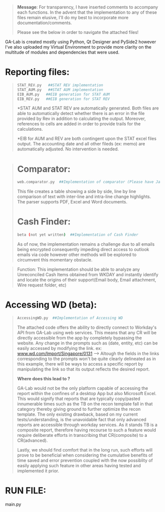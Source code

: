 

> **Message**: For transparency, I have inserted comments to accompany each functions. In the advent that the implementation to any of these files remain elusive, I'll do my best to incorporate more documentation/comments.
> 
> Please see the below in order to navigate the attached files!



GA-Lab is created mostly using Python, Qt Designer and PySide2 however I've also uploaded my Virtual Environment to provide more clarity on the multitude of modules and dependencies that were used.

# Reporting files:
> ```sh
> STAT_REV.py   ##STAT REV implementation 
> STAT_AUM.py   ##STAT AUM implementation
> EIB_AUM.py   ##EIB generation for STAT AUM 
> EIB_REV.py   ##EIB generation for STAT REV
> ```
>*STAT AUM and STAT REV are automatically generated. Both files are able to automatically detect whether there is an error in the file provided by Rev in addition to calculating the output. Moreover, references to cells are added in order to provide trails for the calculations.
>
> *EIB for AUM and REV are both contingent upon the STAT excel files output. The accounting date and all other fileds (ex: memo) are automatically adjusted. No intervention is needed.

> # Comparator:
> ```sh
> web.comparator.py  ##Implementation of comparator (Please have Java installed for use)
> 
> ```
> This file creates a table showing a side by side, line by line comparison of text with inter-line and intra-line change highlights. The parser supports PDF, Excel and Word documents.
> 
>  # Cash Finder:
> ```sh
> beta (not yet written)  ##Implementation of Cash Finder 
> 
> ```
>As of now, the implementation remains a challenge due to all emails being encrypted consequently impeding direct access to outlook emails via code however other methods will be explored to circumvent this momentary obstacle.  

> Function: This implementation should be able to analyze any Unreconciled Cash Items obtained from WKDAY and instantly identify and locate the origins of their support(Email body, Email attachment, Wire request folder, etc)
> 
# Accessing WD (beta):
> ```sh
> AccessingWD.py  ##Implementation of Accessing WD
> 
> ```
> The attached code offers the ability to directly connect to Workday's API from GA-Lab using web services. This means that any CR will be directly accessible from the app by completely bypassing the website. Any change in the prompts such as (date, entity, etc) can be easily accessed by modifying the link. 
> ex: www.wd.com/Import/Singapore/0131 --> Altough the fields in the links corresponding to the prompts won't be quite clearly delineated as in this example, there will be ways to access a specific report by manipulating the link so that its output reflects the desired report.
> 
> **Where does this lead to ?** 
> 
> GA-Lab would not be the only platform capable of accessing the report within the confines of a desktop App but also Microsoft Excel. This would signify that reports that are typically copy/pasted innumerable times such as the TB on the recon template fall in that category thereby giving ground to further optimize the recon template. The only existing drawback, based on my current tests/understanding, is the unavoidable fact that only advanced reports are accessible through workday services. As it stands TB is a composite report, therefore having recourse to such a feature would require deliberate efforts in transcribing that CR(composite) to a CR(advanced).
> 
> Lastly, we should find comfort that in the long run, such efforts will prove to be beneficial when considering the cumulative benefits of time saved and error prevention coupled with the now possiblity of easily applying such feature in other areas having tested and implemented it prior. 

# RUN FILE:
main.py



